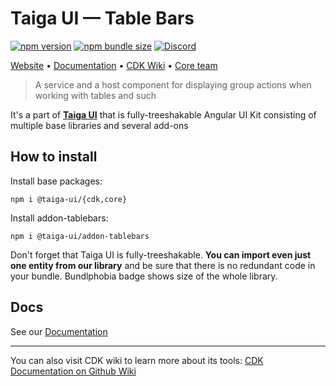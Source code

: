 # Taiga UI — Table Bars

[![npm version](https://img.shields.io/npm/v/@taiga-ui/addon-tablebars.svg)](https://npmjs.com/package/@taiga-ui/addon-tablebars)
[![npm bundle size](https://img.shields.io/bundlephobia/minzip/@taiga-ui/addon-tablebars)](https://bundlephobia.com/result?p=@taiga-ui/addon-tablebars)
[![Discord](https://img.shields.io/discord/748677963142135818?color=7289DA&label=%23taiga-ui&logo=discord&logoColor=white)](https://discord.gg/Us8d8JVaTg)

[Website](https://taiga-ui.dev) • [Documentation](https://taiga-ui.dev/getting-started) • [CDK Wiki](https://github.com/TinkoffCreditSystems/taiga-ui/wiki) • [Core team](https://github.com/TinkoffCreditSystems/taiga-ui/#core-team)

> A service and a host component for displaying group actions when working with tables and such

It's a part of [**Taiga UI**](https://github.com/TinkoffCreditSystems/taiga-ui) that is fully-treeshakable Angular UI Kit consisting of multiple base libraries and several add-ons

## How to install

Install base packages:

```
npm i @taiga-ui/{cdk,core}
```

Install addon-tablebars:

```
npm i @taiga-ui/addon-tablebars
```

Don't forget that Taiga UI is fully-treeshakable. **You can import even just one entity from our library** and be sure that there is no redundant code in your bundle. Bundlphobia badge shows size of the whole library.

## Docs

See our [Documentation](https://taiga-ui.dev/getting-started)

---

You can also visit CDK wiki to learn more about its tools:
[CDK Documentation on Github Wiki](https://github.com/TinkoffCreditSystems/taiga-ui/wiki/CDK)

